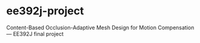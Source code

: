 ee392j-project
==============

Content-Based Occlusion-Adaptive Mesh Design for Motion Compensation — EE392J final project
